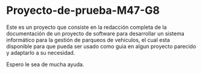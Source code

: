 # Proyecto-de-prueba-M47-G8
Este es  un proyecto que consiste en la redacción completa de la documentación de un proyecto de software para desarrollar un sistema informático
para la gestión de parqueos de vehiculos, el cual esta disponible para que pueda ser usado  como guia en algun proyecto parecido y adaptarlo a su
necesidad.

Espero le sea de mucha ayuda.
